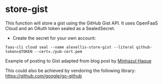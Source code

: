 # store-gist

This function will store a gist using the GitHub Gist API. It uses OpenFaaS Cloud and an OAuth token sealed as a SealedSecret.

* Create the secret for your own account:

```
faas-cli cloud seal --name alexellis-store-gist --literal github-token=$TOKEN --cert=./pub-cert.pem
```

Example of posting to Gist adapted from blog post by [Minhazul Haque](https://bits.mdminhazulhaque.io/golang/create-gist-using-go.html)

This could also be achieved by vendoring the following library: https://github.com/google/go-github

